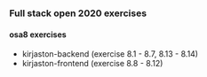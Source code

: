 ### Full stack open 2020 exercises

#### osa8 exercises

* kirjaston-backend    (exercise 8.1 - 8.7, 8.13 - 8.14)
* kirjaston-frontend    (exercise 8.8 - 8.12)